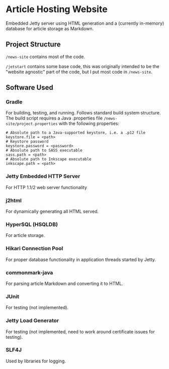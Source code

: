 # Article Hosting Website

Embedded Jetty server using HTML generation and a (currently in-memory) database for article storage as Markdown.

## Project Structure

`/news-site` contains most of the code.

`/jetstart` contains some base code, this was originally intended to be the "website agnostic" part of the code, but I put most code in `/news-site`.

## Software Used

### Gradle

For building, testing, and running. Follows standard build system structure. The build script requires a Java .properties file `/news-site/project.properties` with the following properties:

```properties
# Absolute path to a Java-supported keystore, i.e. a .p12 file
keystore.file = <path>
# Keystore password
keystore.password = <password>
# Absolute path to SASS executable
sass.path = <path>
# Absolute path to Inkscape executable
inkscape.path = <path>
```

### Jetty Embedded HTTP Server

For HTTP 1.1/2 web server functionality

### j2html

For dynamically generating all HTML served.

### HyperSQL (HSQLDB)

For article storage.

### Hikari Connection Pool

For proper database functionality in application threads started by Jetty.

### commonmark-java

For parsing article Markdown and converting it to HTML.

### JUnit

For testing (not implemented).

### Jetty Load Generator

For testing (not implemented, need to work around certificate issues for testing).

### SLF4J

Used by libraries for logging.
